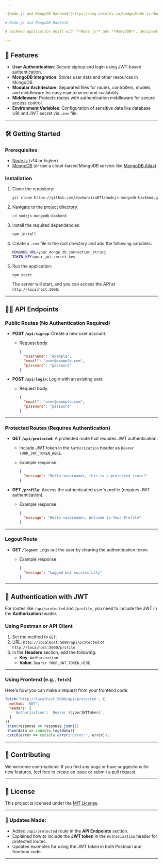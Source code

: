 ```yaml
---

![Node.js and MongoDB Backend](https://img.shields.io/badge/Node.js-MongoDB-blue.svg)

# Node.js and MongoDB Backend

A backend application built with **Node.js** and **MongoDB**, designed to handle user authentication and management through a simple RESTful API. It supports user signup, login, and token-based authentication using **JSON Web Tokens (JWT)**. This project serves as the foundation for building scalable, data-driven web applications.

---
```


## 🚀 Features

- **User Authentication**: Secure signup and login using JWT-based authentication.
- **MongoDB Integration**: Stores user data and other resources in MongoDB.
- **Modular Architecture**: Separated files for routes, controllers, models, and middleware for easy maintenance and scalability.
- **Middleware**: Protects routes with authentication middleware for secure access control.
- **Environment Variables**: Configuration of sensitive data like database URI and JWT secret via `.env` file.

---

## 🛠️ Getting Started

### Prerequisites

- [Node.js](https://nodejs.org/en/) (v14 or higher)
- [MongoDB](https://www.mongodb.com/) (or use a cloud-based MongoDB service like [MongoDB Atlas](https://www.mongodb.com/cloud/atlas))

### Installation

1. Clone the repository:

   ```bash
   git clone https://github.com/abuhuraira071/nodejs-mongodb-backend.git
   ```

2. Navigate to the project directory:

   ```bash
   cd nodejs-mongodb-backend
   ```

3. Install the required dependencies:

   ```bash
   npm install
   ```

4. Create a `.env` file in the root directory and add the following variables:

   ```bash
   MONGODB_URL=your_mongo_db_connection_string
   TOKEN_KEY=your_jwt_secret_key
   ```

5. Run the application:

   ```bash
   npm start
   ```

   The server will start, and you can access the API at `http://localhost:3000`.

---

## 🧑‍💻 API Endpoints

### Public Routes (No Authentication Required)

- **POST `/api/signup`**: Create a new user account.
  - Request body: 

    ```json
    {
      "username": "example",
      "email": "user@example.com",
      "password": "password"
    }
    ```

- **POST `/api/login`**: Login with an existing user.
  - Request body: 

    ```json
    {
      "email": "user@example.com",
      "password": "password"
    }
    ```

---

### Protected Routes (Requires Authentication)

- **GET `/api/protected`**: A protected route that requires JWT authentication.
  - Include JWT token in the `Authorization` header as `Bearer YOUR_JWT_TOKEN_HERE`.
  - Example response:

    ```json
    {
      "message": "Hello <username>, this is a protected route!"
    }
    ```

- **GET `/profile`**: Access the authenticated user's profile (requires JWT authentication).
  - Example response:

    ```json
    {
      "message": "Hello <username>, Welcome to Your Profile"
    }
    ```

---

### Logout Route

- **GET `/logout`**: Logs out the user by clearing the authentication token.
  - Example response:

    ```json
    {
      "message": "Logged out successfully"
    }
    ```

---

## 🔑 Authentication with JWT

For routes like `/api/protected` and `/profile`, you need to include the JWT in the **Authorization** header.

### Using Postman or API Client

1. Set the method to `GET`.
2. URL: `http://localhost:5000/api/protected` or `http://localhost:5000/profile`.
3. In the **Headers** section, add the following:
   - **Key**: `Authorization`
   - **Value**: `Bearer YOUR_JWT_TOKEN_HERE`

---

### Using Frontend (e.g., `fetch`)

Here's how you can make a request from your frontend code:

```javascript
fetch('http://localhost:5000/api/protected', {
  method: 'GET',
  headers: {
    'Authorization': `Bearer ${yourJWTToken}`,
  }
})
.then(response => response.json())
.then(data => console.log(data))
.catch(error => console.error('Error:', error));
```

---

## 🎯 Contributing

We welcome contributions! If you find any bugs or have suggestions for new features, feel free to create an issue or submit a pull request.

---

## 📜 License

This project is licensed under the [MIT License](LICENSE).

---

### 📝 Updates Made:
- Added `/api/protected` route in the **API Endpoints** section.
- Explained how to include the **JWT token** in the `Authorization` header for protected routes.
- Updated examples for using the JWT token in both Postman and frontend code.

---
